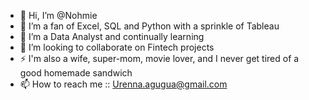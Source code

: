 - 👋 Hi, I’m @Nohmie
- 👀 I’m a fan of Excel, SQL and Python with a sprinkle of Tableau
- 🌱 I’m a Data Analyst and continually learning
- 💞️ I’m looking to collaborate on Fintech projects
- ⚡ I'm also a wife, super-mom, movie lover, and I never get tired of a good homemade sandwich
- 📫 How to reach me :: Urenna.agugua@gmail.com

<!---
Nohmie/Nohmie is a ✨ special ✨ repository because its `README.md` (this file) appears on your GitHub profile.
You can click the Preview link to take a look at your changes.
--->
